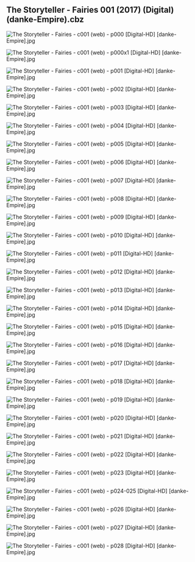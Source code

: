 ## The Storyteller - Fairies 001 (2017) (Digital) (danke-Empire).cbz

![The Storyteller - Fairies - c001 (web) - p000 [Digital-HD] [danke-Empire].jpg](https://wx1.sinaimg.cn/large/6a9fdecagy1fmyzuch2x0j21j82cwx6q.jpg)

![The Storyteller - Fairies - c001 (web) - p000x1 [Digital-HD] [danke-Empire].jpg](https://wx1.sinaimg.cn/large/6a9fdecagy1fmyzur4f8oj21j82cwx6p.jpg)

![The Storyteller - Fairies - c001 (web) - p001 [Digital-HD] [danke-Empire].jpg](https://wx1.sinaimg.cn/large/6a9fdecagy1fmyzuy77fij21j82cwe82.jpg)

![The Storyteller - Fairies - c001 (web) - p002 [Digital-HD] [danke-Empire].jpg](https://wx1.sinaimg.cn/large/6a9fdecagy1fmyzv9sfa8j21j82cw1kz.jpg)

![The Storyteller - Fairies - c001 (web) - p003 [Digital-HD] [danke-Empire].jpg](https://wx1.sinaimg.cn/large/6a9fdecagy1fmyzvh0v23j21j82cwu0y.jpg)

![The Storyteller - Fairies - c001 (web) - p004 [Digital-HD] [danke-Empire].jpg](https://wx1.sinaimg.cn/large/6a9fdecagy1fmyzvtjy7gj21j82cw4qr.jpg)

![The Storyteller - Fairies - c001 (web) - p005 [Digital-HD] [danke-Empire].jpg](https://wx1.sinaimg.cn/large/6a9fdecagy1fmyzw31sw6j21j82cwu0y.jpg)

![The Storyteller - Fairies - c001 (web) - p006 [Digital-HD] [danke-Empire].jpg](https://wx1.sinaimg.cn/large/6a9fdecagy1fmyzwcqgn8j21j82cwkjm.jpg)

![The Storyteller - Fairies - c001 (web) - p007 [Digital-HD] [danke-Empire].jpg](https://wx1.sinaimg.cn/large/6a9fdecagy1fmyzwl5b1jj21j82cwe82.jpg)

![The Storyteller - Fairies - c001 (web) - p008 [Digital-HD] [danke-Empire].jpg](https://wx1.sinaimg.cn/large/6a9fdecagy1fmyzwtxonxj21j82cwb2b.jpg)

![The Storyteller - Fairies - c001 (web) - p009 [Digital-HD] [danke-Empire].jpg](https://wx1.sinaimg.cn/large/6a9fdecagy1fmyzx1v0jnj21j82cwx6q.jpg)

![The Storyteller - Fairies - c001 (web) - p010 [Digital-HD] [danke-Empire].jpg](https://wx1.sinaimg.cn/large/6a9fdecagy1fmyzxao2lgj21j82cwu0y.jpg)

![The Storyteller - Fairies - c001 (web) - p011 [Digital-HD] [danke-Empire].jpg](https://wx1.sinaimg.cn/large/6a9fdecagy1fmyzxkv7yuj21j82cwqv7.jpg)

![The Storyteller - Fairies - c001 (web) - p012 [Digital-HD] [danke-Empire].jpg](https://wx1.sinaimg.cn/large/6a9fdecagy1fmyzxvgv2xj21j82cw7wj.jpg)

![The Storyteller - Fairies - c001 (web) - p013 [Digital-HD] [danke-Empire].jpg](https://wx1.sinaimg.cn/large/6a9fdecagy1fmyzy5dfclj21j82cwu0y.jpg)

![The Storyteller - Fairies - c001 (web) - p014 [Digital-HD] [danke-Empire].jpg](https://wx1.sinaimg.cn/large/6a9fdecagy1fmyzygy58kj21j82cwu0y.jpg)

![The Storyteller - Fairies - c001 (web) - p015 [Digital-HD] [danke-Empire].jpg](https://wx1.sinaimg.cn/large/6a9fdecagy1fmyzysy0wzj21j82cwu0y.jpg)

![The Storyteller - Fairies - c001 (web) - p016 [Digital-HD] [danke-Empire].jpg](https://wx1.sinaimg.cn/large/6a9fdecagy1fmyzz8wlnuj21j82cw7wj.jpg)

![The Storyteller - Fairies - c001 (web) - p017 [Digital-HD] [danke-Empire].jpg](https://wx1.sinaimg.cn/large/6a9fdecagy1fmyzzfn0jzj21j82cwkjm.jpg)

![The Storyteller - Fairies - c001 (web) - p018 [Digital-HD] [danke-Empire].jpg](https://wx1.sinaimg.cn/large/6a9fdecagy1fmyzzrij3fj21j82cwqv6.jpg)

![The Storyteller - Fairies - c001 (web) - p019 [Digital-HD] [danke-Empire].jpg](https://wx1.sinaimg.cn/large/6a9fdecagy1fmz000chzej21j82cwhdu.jpg)

![The Storyteller - Fairies - c001 (web) - p020 [Digital-HD] [danke-Empire].jpg](https://wx1.sinaimg.cn/large/6a9fdecagy1fmz009nno7j21j82cwkjm.jpg)

![The Storyteller - Fairies - c001 (web) - p021 [Digital-HD] [danke-Empire].jpg](https://wx1.sinaimg.cn/large/6a9fdecagy1fmz00indyaj21j82cwqv6.jpg)

![The Storyteller - Fairies - c001 (web) - p022 [Digital-HD] [danke-Empire].jpg](https://wx1.sinaimg.cn/large/6a9fdecagy1fmz00pnikpj21j82cwkjm.jpg)

![The Storyteller - Fairies - c001 (web) - p023 [Digital-HD] [danke-Empire].jpg](https://wx1.sinaimg.cn/large/6a9fdecagy1fmz01p4cm1j21j82cwe82.jpg)

![The Storyteller - Fairies - c001 (web) - p024-025 [Digital-HD] [danke-Empire].jpg](https://wx1.sinaimg.cn/large/6a9fdecagy1fmz035oepjj21kw17q7wk.jpg)

![The Storyteller - Fairies - c001 (web) - p026 [Digital-HD] [danke-Empire].jpg](https://wx1.sinaimg.cn/large/6a9fdecagy1fmz03mf6kkj21j82cw4qr.jpg)

![The Storyteller - Fairies - c001 (web) - p027 [Digital-HD] [danke-Empire].jpg](https://wx1.sinaimg.cn/large/6a9fdecagy1fmz03u302rj21j82cw7wi.jpg)

![The Storyteller - Fairies - c001 (web) - p028 [Digital-HD] [danke-Empire].jpg](https://wx1.sinaimg.cn/large/6a9fdecagy1fmz040lkxij21j82cwhdt.jpg)